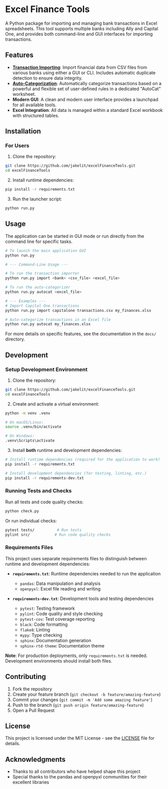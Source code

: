 # Excel Finance Tools

A Python package for importing and managing bank transactions in Excel spreadsheets. This tool supports multiple banks including Ally and Capital One, and provides both command-line and GUI interfaces for importing transactions.

## Features

- **[Transaction Importing](./docs/import_transactions.md)**: Import financial data from CSV files from various banks using either a GUI or CLI. Includes automatic duplicate detection to ensure data integrity.
- **[Auto-Categorization](./docs/auto_categorize.md)**: Automatically categorize transactions based on a powerful and flexible set of user-defined rules in a dedicated "AutoCat" worksheet.
- **Modern GUI**: A clean and modern user interface provides a launchpad for all available tools.
- **Excel Integration**: All data is managed within a standard Excel workbook with structured tables.

## Installation

### For Users

1. Clone the repository:
```bash
git clone https://github.com/jakelit/excelFinanceTools.git
cd excelFinanceTools
```

2. Install runtime dependencies:
```bash
pip install -r requirements.txt
```

3. Run the launcher script:
```bash
python run.py
```

## Usage

The application can be started in GUI mode or run directly from the command line for specific tasks.

```bash
# To launch the main application GUI
python run.py

# --- Command-Line Usage ---

# To run the transaction importer
python run.py import <bank> <csv_file> <excel_file>

# To run the auto-categorizer
python run.py autocat <excel_file>

# --- Examples ---
# Import Capital One transactions
python run.py import capitalone transactions.csv my_finances.xlsx

# Auto-categorize transactions in an Excel file
python run.py autocat my_finances.xlsx
```
For more details on specific features, see the documentation in the `docs/` directory.

## Development

### Setup Development Environment

1. Clone the repository:
```bash
git clone https://github.com/jakelit/excelFinanceTools.git
cd excelFinanceTools
```

2. Create and activate a virtual environment:
```bash
python -m venv .venv

# On macOS/Linux:
source .venv/bin/activate

# On Windows:
.venv\Scripts\activate
```

3. Install **both** runtime and development dependencies:
```bash
# Install runtime dependencies (required for the application to work)
pip install -r requirements.txt

# Install development dependencies (for testing, linting, etc.)
pip install -r requirements-dev.txt
```

### Running Tests and Checks

Run all tests and code quality checks:
```bash
python check.py
```

Or run individual checks:
```bash
pytest tests/          # Run tests
pylint src/           # Run code quality checks
```

### Requirements Files

This project uses separate requirements files to distinguish between runtime and development dependencies:

- **`requirements.txt`**: Runtime dependencies needed to run the application
  - `pandas`: Data manipulation and analysis
  - `openpyxl`: Excel file reading and writing

- **`requirements-dev.txt`**: Development tools and testing dependencies
  - `pytest`: Testing framework
  - `pylint`: Code quality and style checking
  - `pytest-cov`: Test coverage reporting
  - `black`: Code formatting
  - `flake8`: Linting
  - `mypy`: Type checking
  - `sphinx`: Documentation generation
  - `sphinx-rtd-theme`: Documentation theme

**Note**: For production deployments, only `requirements.txt` is needed. Development environments should install both files.

## Contributing

1. Fork the repository
2. Create your feature branch (`git checkout -b feature/amazing-feature`)
3. Commit your changes (`git commit -m 'Add some amazing feature'`)
4. Push to the branch (`git push origin feature/amazing-feature`)
5. Open a Pull Request

## License

This project is licensed under the MIT License - see the [LICENSE](LICENSE) file for details.

## Acknowledgments

- Thanks to all contributors who have helped shape this project
- Special thanks to the pandas and openpyxl communities for their excellent libraries 
